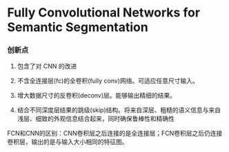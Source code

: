 # Fully Convolutional Networks for Semantic Segmentation

### 创新点

1. 包含了对 CNN 的改进

2. 不含全连接层(fc)的全卷积(fully conv)网络。可适应任意尺寸输入。
3. 增大数据尺寸的反卷积(deconv)层。能够输出精细的结果。

4. 结合不同深度层结果的跳级(skip)结构。将来自深层、粗糙的语义信息与来自浅层、细致的外观信息结合起来，同时确保鲁棒性和精确性

 FCN和CNN的区别：CNN卷积层之后连接的是全连接层；FCN卷积层之后仍连接卷积层，输出的是与输入大小相同的特征图。